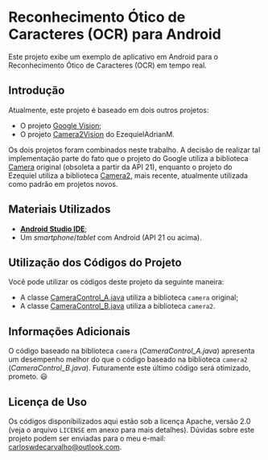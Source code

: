 # Reconhecimento Ótico de Caracteres (OCR) para Android

Este projeto exibe um exemplo de aplicativo em Android para o Reconhecimento Ótico de Caracteres (OCR) em tempo real.

## Introdução

Atualmente, este projeto é baseado em dois outros projetos:

 - O projeto [Google Vision](https://developers.google.com/vision/);
 - O projeto [Camera2Vision](https://github.com/EzequielAdrianM/Camera2Vision) do EzequielAdrianM.

Os dois projetos foram combinados neste trabalho. A decisão de realizar tal implementação parte do fato que o projeto do Google utiliza a biblioteca [Camera](https://developer.android.com/reference/android/hardware/Camera.html) original (obsoleta a partir da API 21), enquanto o projeto do Ezequiel utiliza a biblioteca [Camera2](https://developer.android.com/reference/android/hardware/camera2/package-summary), mais recente, atualmente utilizada como padrão em projetos novos.

## Materiais Utilizados

 - [**Android Studio IDE**](https://developer.android.com/studio/);
 - Um _smartphone_/_tablet_ com Android (API 21 ou acima).

## Utilização dos Códigos do Projeto

Você pode utilizar os códigos deste projeto da seguinte maneira: 

 - A classe [CameraControl_A.java](app/src/main/java/com/carzuilha/ocr/control/CameraControl_A.java) utiliza a biblioteca `camera` original;
 - A classe [CameraControl_B.java](app/src/main/java/com/carzuilha/ocr/controlCameraControl_B.java) utiliza a biblioteca `camera2`.

## Informações Adicionais

O código baseado na biblioteca `camera` (_CameraControl_A.java_) apresenta um desempenho melhor do que o código baseado na biblioteca `camera2` (_CameraControl_B.java_). Futuramente este último código será otimizado, prometo. 😃 

## Licença de Uso

Os códigos disponibilizados aqui estão sob a licença Apache, versão 2.0 (veja o arquivo `LICENSE` em anexo para mais detalhes). Dúvidas sobre este projeto podem ser enviadas para o meu e-mail: carloswdecarvalho@outlook.com.
